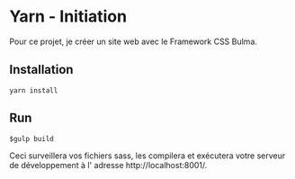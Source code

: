 # Yarn - Initiation
Pour ce projet, je créer un site web avec le Framework CSS Bulma.

## Installation
````
yarn install
````
## Run

````
$gulp build
````

Ceci surveillera vos fichiers sass, les compilera et exécutera votre serveur de développement
à l' adresse http://localhost:8001/.
